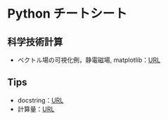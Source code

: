 # Python チートシート

## 科学技術計算

- ベクトル場の可視化例，静電磁場, matplotlib：[URL](https://qiita.com/sci_Haru/items/21777764ae50996abd95)

## Tips

- docstring：[URL](https://qiita.com/simonritchie/items/49e0813508cad4876b5a)
- 計算量：[URL](https://qiita.com/cotrpepe/items/1f4c38cc9d3e3a5f5e9c)
